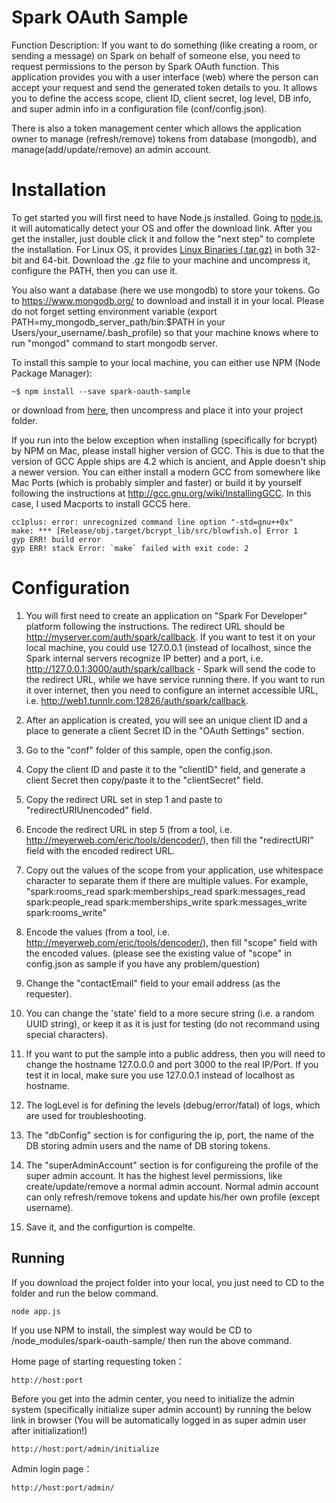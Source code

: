 # Spark OAuth Sample

Function Description: If you want to do something (like creating a room, or sending a message) on Spark on behalf of someone else, you need to request permissions to the person by Spark OAuth function. This application provides you with a user interface (web) where the person can accept your request and send the generated token details to you. It allows you to define the access scope, client ID, client secret, log level, DB info, and super admin info in a configuration file (conf/config.json).

There is also a token management center which allows the application owner to manage (refresh/remove) tokens from database (mongodb), and manage(add/update/remove) an admin account.

Installation
============

To get started you will first need to have Node.js installed. Going to [node.js](https://nodejs.org/), it will automatically detect your OS and offer the download link. After you get the installer, just double click it and follow the "next step" to complete the installation. For Linux OS, it provides [Linux Binaries (.tar.gz)](https://nodejs.org/en/download/) in both 32-bit and 64-bit. Download the .gz file to your machine and uncompress it, configure the PATH, then you can use it.

You also want a database (here we use mongodb) to store your tokens. Go to https://www.mongodb.org/ to download and install it in your local. Please do not forget setting environment variable (export PATH=my_mongodb_server_path/bin:$PATH in your Users/your_username/.bash_profile) so that your machine knows where to run "mongod" command to start mongodb server.


To install this sample to your local machine, you can either use NPM (Node Package Manager): 

	~$ npm install --save spark-oauth-sample

or download from [here](https://github.com/tropo/tropo-webapi-node/archive/master.zip), then uncompress and place it into your project folder. 


If you run into the below exception when installing (specifically for bcrypt) by NPM on Mac, please install higher version of GCC. This is due to that the version of GCC Apple ships are 4.2 which is ancient, and Apple doesn't ship a newer version. You can either install a modern GCC from somewhere like Mac Ports (which is probably simpler and faster) or build it by yourself following the instructions at http://gcc.gnu.org/wiki/InstallingGCC. In this case, I used Macports to install GCC5 here.

	cc1plus: error: unrecognized command line option "-std=gnu++0x"
	make: *** [Release/obj.target/bcrypt_lib/src/blowfish.o] Error 1
	gyp ERR! build error 
	gyp ERR! stack Error: `make` failed with exit code: 2


Configuration
=============

1. You will first need to create an application on "Spark For Developer" platform following the instructions. The redirect URL should be http://myserver.com/auth/spark/callback. If you want to test it on your local machine, you could use 127.0.0.1 (instead of localhost, since the Spark internal servers recognize IP better) and a port, i.e. http://127.0.0.1:3000/auth/spark/callback - Spark will send the code to the redirect URL, while we have service running there. If you want to run it over internet, then you need to configure an internet accessible URL, i.e. http://web1.tunnlr.com:12826/auth/spark/callback.

2. After an application is created, you will see an unique client ID and a place to generate a client Secret ID in the "OAuth Settings" section.

3. Go to the "conf" folder of this sample, open the config.json.

4. Copy the client ID and paste it to the "clientID" field, and generate a client Secret then copy/paste it to the "clientSecret" field.

5. Copy the redirect URL set in step 1 and paste to "redirectURIUnencoded" field.

6. Encode the redirect URL in step 5 (from a tool, i.e. http://meyerweb.com/eric/tools/dencoder/), then fill the "redirectURI" field with the encoded redirect URL.

7. Copy out the values of the scope from your application, use whitespace character to separate them if there are multiple values. For example, "spark:rooms_read spark:memberships_read spark:messages_read spark:people_read spark:memberships_write spark:messages_write spark:rooms_write"

8. Encode the values (from a tool, i.e. http://meyerweb.com/eric/tools/dencoder/), then fill "scope" field with the encoded values. (please see the existing value of "scope" in config.json as sample if you have any problem/question)

9. Change the "contactEmail" field to your email address (as the requester).

10. You can change the 'state' field to a more secure string (i.e. a random UUID string), or keep it as it is just for testing (do not recommand using special characters).

11. If you want to put the sample into a public address, then you will need to change the hostname 127.0.0.0 and port 3000 to the real IP/Port. If you test it in local, make sure you use 127.0.0.1 instead of localhost as hostname.

12. The logLevel is for defining the levels (debug/error/fatal) of logs, which are used for troubleshooting.

13. The "dbConfig" section is for configuring the ip, port, the name of the DB storing admin users and the name of DB storing tokens.

14. The "superAdminAccount" section is for configureing the profile of the super admin account. It has the highest level permissions, like create/update/remove a normal admin account. Normal admin account can only refresh/remove tokens and update his/her own profile (except username).

15. Save it, and the configurtion is compelte.


Running
-------

If you download the project folder into your local, you just need to CD to the folder and run the below command.

	node app.js

If you use NPM to install, the simplest way would be CD to /node_modules/spark-oauth-sample/ then run the above command.

Home page of starting requesting token：

	http://host:port

Before you get into the admin center, you need to initialize the admin system (specifically initialize super admin account) by running the below link in browser (You will be automatically logged in as super admin user after initialization!)

	http://host:port/admin/initialize
	
Admin login page：

	http://host:port/admin/